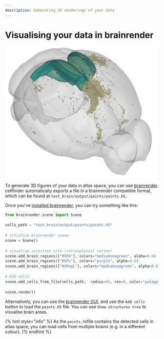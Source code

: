 ```yaml
---
description: Generating 3D renderings of your data
---
```


# Visualising your data in brainrender

![3D brainrender visualisation of cellfinder results](../../.gitbook/assets/br.png)

To generate 3D figures of your data in atlas space, you can use [brainrender](https://github.com/BrancoLab/brainrender). cellfinder automatically exports a file in a brainrender compatible format, which can be found at `test_brain/output/points/points.h5`. 

Once you've [installed brainrender](https://docs.brainrender.info/installation/installation), you can try something like this:

```python
from brainrender.scene import Scene

cells_path = "test_brain/output/points/points.h5"

# intialise brainrender scene
scene = Scene()

# visualise injection site (retrosplenial cortex)
scene.add_brain_regions(["RSPd"], colors="mediumseagreen", alpha=0.6)
scene.add_brain_regions(["RSPv"], colors="purple", alpha=0.6)
scene.add_brain_regions(["RSPagl"], colors="mediumseagreen", alpha=0.6)

# Add cells
scene.add_cells_from_file(cells_path,  radius=45, res=8, color="palegoldenrod", alpha=0.8)

scene.render()
```

Alternatively, you can use the [brainrender GUI](../../bg-brainrender-gui/bg-brainrender-gui.md), and use the `Add cells` button to load the `points.h5` file. You can use `Show structures tree` to visualise brain areas.

{% hint style="info" %}
As the `points.h5`file contains the detected cells in atlas space, you can load cells from multiple brains \(e.g. in a different colour\).
{% endhint %}

